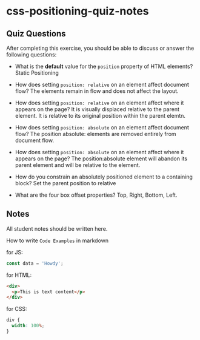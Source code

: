 # css-positioning-quiz-notes

## Quiz Questions

After completing this exercise, you should be able to discuss or answer the following questions:

- What is the **default** value for the `position` property of HTML elements?
  Static Positioning

- How does setting `position: relative` on an element affect document flow?
  The elements remain in flow and does not affect the layout.

- How does setting `position: relative` on an element affect where it appears on the page?
  It is visually displaced relative to the parent element. It is relative to its original position within the parent elemtn.

- How does setting `position: absolute` on an element affect document flow?
  The position absolute: elements are removed entirely from document flow.

- How does setting `position: absolute` on an element affect where it appears on the page?
  The position:absolute element will abandon its parent element and will be relative to the <html> element.

- How do you constrain an absolutely positioned element to a containing block?
  Set the parent position to relative

- What are the four box offset properties?
  Top, Right, Bottom, Left.

## Notes

All student notes should be written here.

How to write `Code Examples` in markdown

for JS:

```javascript
const data = 'Howdy';
```

for HTML:

```html
<div>
  <p>This is text content</p>
</div>
```

for CSS:

```css
div {
  width: 100%;
}
```
